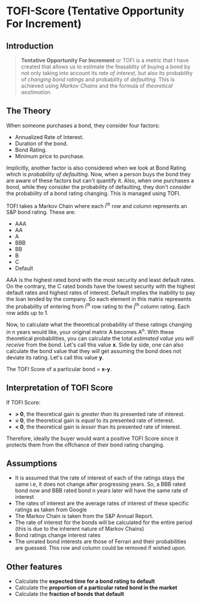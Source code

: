 # TOFI-Score (Tentative Opportunity For Increment)

## Introduction
> **Tentative Opportunity For Increment** or TOFI is a metric that I have created that allows us to estimate the feasablity of buying a bond by not only taking into account its _rate of interest_, but also its probability of _changing bond ratings_ and probability of _defaulting_. This is achieved using *Markov Chains* and the formula of *theoretical aestimation*.

## The Theory
When someone purchases a bond, they consider four factors:
- Annualized Rate of Interest.
- Duration of the bond.
- Bond Rating.
- Minimum price to purchase.

Implicitly, another factor is also considered when we look at Bond Rating which is _probability of defaulting_. Now, when a person buys the bond they are aware of these factors but can't quantify it. Also, when one purchases a bond, while they consider the probability of defaulting, they don't consider the probability of a bond rating changing. This is managed using TOFI.

TOFI takes a Markov Chain where each i<sup>th</sup> row and column represents an S&P bond rating. These are:
- AAA
- AA
- A
- BBB
- BB
- B
- C
- Default

AAA is the highest rated bond with the most security and least default rates. On the contrary, the C rated bonds have the lowest security with the highest default rates and highest rates of interest. Default implies the inability to pay the loan lended by the company. So each element in this matrix represents the probability of entering from i<sup>th</sup> row rating to the j<sup>th</sup> column rating. Each row adds up to 1.

Now, to calculate what the theoretical probability of these ratings changing in n years would like, your original matrix A becomes A<sup>n</sup>. With these theoretical probabilities, you can calculate the total _estimated value you will receive_ from the bond. Let's call this value **x**. Side by side, one can also calculate the bond value that they will get assuming the bond does not deviate its rating. Let's call this value **y**.

The TOFI Score of a particular bond = **x-y**. 

## Interpretation of TOFI Score
If TOFI Score:
- **> 0**, the theoretical gain is _greater than_ its presented rate of interest.
- **= 0**, the theoretical gain is _equal_ to its presented rate of interest.
- **< 0**, the theoretical gain is _lesser_ than its presented rate of interest.

Therefore, ideally the buyer would want a positive TOFI Score since it protects them from the offchance of their bond rating changing.

## Assumptions
- It is assumed that the rate of interest of each of the ratings stays the same i.e, it does not change after progressing years. So, a BBB rated bond now and BBB rated bond n years later will have the same rate of interest
- The rates of interest are the average rates of interest of these specific ratings as taken from Google
- The Markov Chain is taken from the S&P Annual Report.
- The rate of interest for the bonds will be calculated for the entire period (this is due to the inherent nature of Markov Chains)
- Bond ratings change interest rates
- The unrated bond interests are those of Ferrari and their probabilities are guessed. This row and column could be removed if wished upon.

## Other features
- Calculate the **expected time for a bond rating to default**
- Calculate the **proportion of a particular rated bond in the market**
- Calculate the **fraction of bonds that default**
